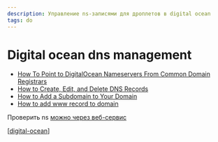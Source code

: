 ```yaml
---
description: Управление ns-записями для дроплетов в digital ocean
tags: do
---
```

# Digital ocean dns management

- [How To Point to DigitalOcean Nameservers From Common Domain Registrars](https://www.digitalocean.com/community/tutorials/how-to-point-to-digitalocean-nameservers-from-common-domain-registrars)
- [How to Create, Edit, and Delete DNS Records](https://docs.digitalocean.com/products/networking/dns/how-to/manage-records/)
- [How to Add a Subdomain to Your Domain](https://docs.digitalocean.com/products/networking/dns/how-to/add-subdomain/)
- [How to add www record to domain](https://www.digitalocean.com/community/questions/how-to-add-www-record-to-domain)

Проверить ns [можно через веб-сервис](https://www.digitalocean.com/community/tools/dns)

[[digital-ocean]]

[//begin]: # "Autogenerated link references for markdown compatibility"
[digital-ocean]: ../lists/digital-ocean "Digital ocean"
[//end]: # "Autogenerated link references"